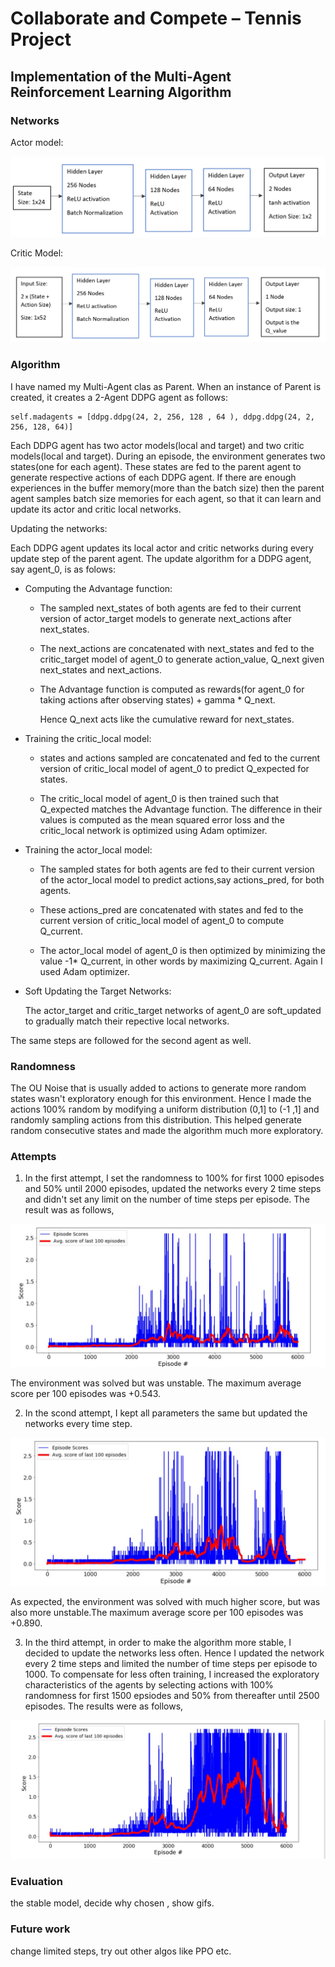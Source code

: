 # Collaborate and Compete – Tennis Project

## Implementation of the Multi-Agent Reinforcement Learning Algorithm


### Networks

Actor model:

![](images/actor_model.PNG)

Critic Model:

![](images/critic_model.PNG)


### Algorithm

I have named my Multi-Agent clas as Parent. When an instance of Parent is created, it creates a 2-Agent DDPG agent as follows:
```
self.madagents = [ddpg.ddpg(24, 2, 256, 128 , 64 ), ddpg.ddpg(24, 2, 256, 128, 64)]

```
Each DDPG agent has two actor models(local and target) and two critic models(local and target). During an episode, the environment generates two states(one for each agent). These states are fed to the parent agent to generate respective actions of each DDPG agent.
If there are enough experiences in the buffer memory(more than the batch size) then the parent agent samples batch size memories for each agent, so that it can learn and update its actor and critic local networks.

Updating the networks:


Each DDPG agent updates its local actor and critic networks during every update step of the parent agent. The update algorithm for a DDPG agent, say agent_0, is as folows:
- Computing the Advantage function:
  - The sampled next_states of both agents are fed to their current version of actor_target models to generate next_actions after
    next_states.
  - The next_actions are concatenated with next_states and fed to the critic_target model of agent_0 to generate action_value, Q_next       given next_states and next_actions.
  - The Advantage function is computed as rewards(for agent_0 for taking actions after observing states) + gamma * Q_next.
  
    Hence Q_next acts like the cumulative reward for next_states.
   
- Training the critic_local model:
  - states and actions sampled are concatenated and fed to the current version of critic_local model of agent_0 to predict Q_expected       for states.
  
  - The critic_local model of agent_0 is then trained such that Q_expected matches the Advantage function. The difference in their           values is computed as the mean squared error loss and the critic_local network is optimized using Adam optimizer.
    
- Training the actor_local model:
  - The sampled states for both agents are fed to their current version of the actor_local model to predict actions,say actions_pred,       for both agents.
  
  - These actions_pred are concatenated with states and fed to the current version of critic_local model of agent_0 to compute               Q_current.
  
  - The actor_local model of agent_0 is then optimized by minimizing the value -1* Q_current, in other words by maximizing Q_current.       Again I used Adam optimizer.
    
- Soft Updating the Target Networks:

  The actor_target and critic_target networks of agent_0 are soft_updated to gradually match their repective local networks.
  
The same steps are followed for the second agent as well.

### Randomness

The OU Noise that is usually added to actions to generate more random states wasn't exploratory enough for this environment. Hence I made the actions 100% random by modifying a uniform distribution (0,1] to (-1 ,1] and randomly sampling actions from this distribution. This helped generate random consecutive states and made the algorithm much more exploratory.


### Attempts

1. In the first attempt, I set the randomness to 100% for first 1000 episodes and 50% until 2000 episodes, updated the networks every 2 time steps and didn't set any limit on the number of time steps per episode. The result was as follows,

![](images/first.JPG)

The environment was solved but was unstable. The maximum average score per 100 episodes was +0.543.

2. In the scond attempt, I kept all parameters the same but updated the networks every time step. 

![](images/second.JPG)

As expected, the environment was solved with much higher score, but was also more unstable.The maximum average score per 100 episodes was +0.890.

3. In the third attempt, in order to make the algorithm more stable, I decided to update the networks less often. Hence I updated the network every 2 time steps and limited the number of time steps per episode to 1000. To compensate for less often training, I increased the exploratory characteristics of the agents by selecting actions with 100% randomness for first 1500 epsiodes and 50% from thereafter until 2500 episodes. The results were as follows,

![](images/third.JPG)


### Evaluation


 the stable model, decide why chosen , show gifs.
 
 ### Future work
  
  change limited steps, try out other algos like PPO etc.









